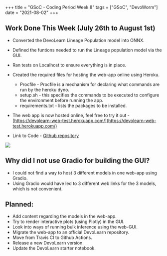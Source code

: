 +++
title =  "GSoC - Coding Period Week 8"
tags = ["GSoC", "DevoWorm"]
date = "2021-08-02"
+++

## Work Done This Week (July 26th to August 1st)

* Converted the DevoLearn Lineage Population model into ONNX. 
* Defined the funtions needed to run the Lineage population model via the GUI.
* Ran tests on Localhost to ensure everything is in place.
* Created the required files for hosting the web-app online using Heroku.
    * Procfile - Procfile is a mechanism for declaring what commands are run by the heroku dyno.
    * setup.sh - this specifies the commands to be executed to configure the environment before running the app.
    * requirements.txt - lists the packages to be installed.

* The web app is now hosted online, feel free to try it out - [https://devolearn-web-test.herokuapp.com/](https://devolearn-web-test.herokuapp.com/)

* Link to Code - [Github repository](https://github.com/Mainakdeb/devolearn-web-test)

![](../images/gsoc-coding-period-week-8/devolearn_web_collage.png)

## Why did I not use Gradio for building the GUI?
* I could not find a way to host 3 different models in one web-app using Gradio. 
* Using Gradio would have led to 3 different web links for the 3 models, which is not convenient.

## Planned:
* Add content regarding the models in the web-app. 
* Try to render interactive plots (using Plotly) in the GUI. 
* Look into ways of running bulk inference using the web-GUI.
* Migrate the web-app to an official DevoLearn repository.
* Move from Travis CI to Github Actions.
* Release a new DevoLearn version.
* Update the DevoLearn starter notebook.

